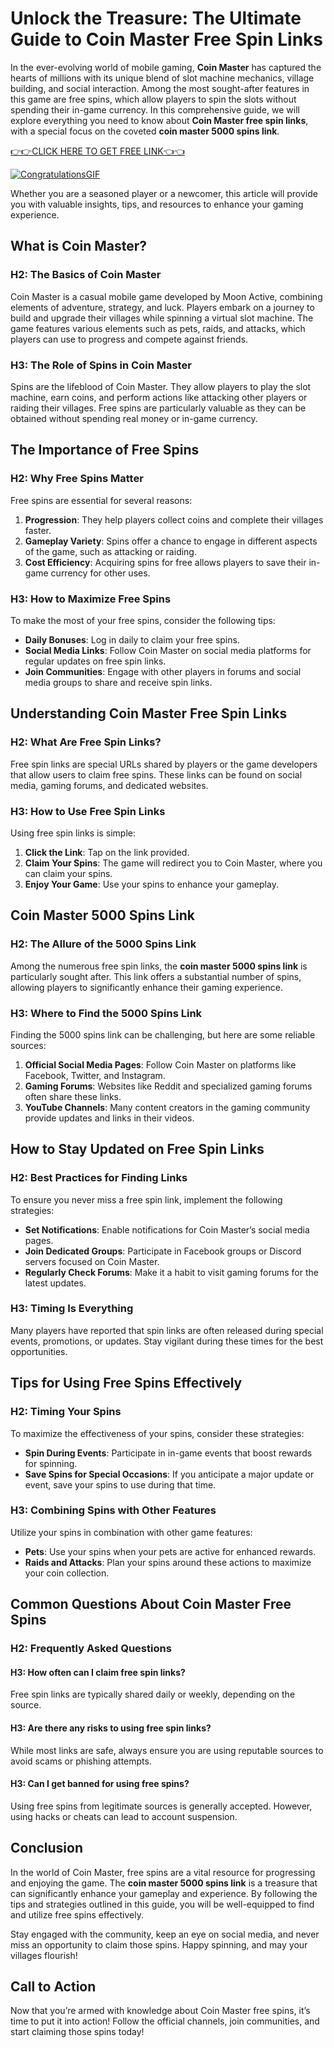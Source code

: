 # Unlock the Treasure: The Ultimate Guide to Coin Master Free Spin Links

In the ever-evolving world of mobile gaming, **Coin Master** has captured the hearts of millions with its unique blend of slot machine mechanics, village building, and social interaction. Among the most sought-after features in this game are free spins, which allow players to spin the slots without spending their in-game currency. In this comprehensive guide, we will explore everything you need to know about **Coin Master free spin links**, with a special focus on the coveted **coin master 5000 spins link**. 

[👉👉CLICK HERE TO GET FREE LINK👈👈](https://todaylink.site/Coinspins/)


[![CongratulationsGIF](https://github.com/user-attachments/assets/4c627847-432d-460f-bed2-1ff9b6f8a020)](https://todaylink.site/Coinspins/)



Whether you are a seasoned player or a newcomer, this article will provide you with valuable insights, tips, and resources to enhance your gaming experience.

## What is Coin Master?

### H2: The Basics of Coin Master

Coin Master is a casual mobile game developed by Moon Active, combining elements of adventure, strategy, and luck. Players embark on a journey to build and upgrade their villages while spinning a virtual slot machine. The game features various elements such as pets, raids, and attacks, which players can use to progress and compete against friends.

### H3: The Role of Spins in Coin Master

Spins are the lifeblood of Coin Master. They allow players to play the slot machine, earn coins, and perform actions like attacking other players or raiding their villages. Free spins are particularly valuable as they can be obtained without spending real money or in-game currency.

## The Importance of Free Spins

### H2: Why Free Spins Matter

Free spins are essential for several reasons:

1. **Progression**: They help players collect coins and complete their villages faster.
2. **Gameplay Variety**: Spins offer a chance to engage in different aspects of the game, such as attacking or raiding.
3. **Cost Efficiency**: Acquiring spins for free allows players to save their in-game currency for other uses.

### H3: How to Maximize Free Spins

To make the most of your free spins, consider the following tips:

- **Daily Bonuses**: Log in daily to claim your free spins.
- **Social Media Links**: Follow Coin Master on social media platforms for regular updates on free spin links.
- **Join Communities**: Engage with other players in forums and social media groups to share and receive spin links.

## Understanding Coin Master Free Spin Links

### H2: What Are Free Spin Links?

Free spin links are special URLs shared by players or the game developers that allow users to claim free spins. These links can be found on social media, gaming forums, and dedicated websites.

### H3: How to Use Free Spin Links

Using free spin links is simple:

1. **Click the Link**: Tap on the link provided.
2. **Claim Your Spins**: The game will redirect you to Coin Master, where you can claim your spins.
3. **Enjoy Your Game**: Use your spins to enhance your gameplay.

## Coin Master 5000 Spins Link

### H2: The Allure of the 5000 Spins Link

Among the numerous free spin links, the **coin master 5000 spins link** is particularly sought after. This link offers a substantial number of spins, allowing players to significantly enhance their gaming experience.

### H3: Where to Find the 5000 Spins Link

Finding the 5000 spins link can be challenging, but here are some reliable sources:

1. **Official Social Media Pages**: Follow Coin Master on platforms like Facebook, Twitter, and Instagram.
2. **Gaming Forums**: Websites like Reddit and specialized gaming forums often share these links.
3. **YouTube Channels**: Many content creators in the gaming community provide updates and links in their videos.

## How to Stay Updated on Free Spin Links

### H2: Best Practices for Finding Links

To ensure you never miss a free spin link, implement the following strategies:

- **Set Notifications**: Enable notifications for Coin Master’s social media pages.
- **Join Dedicated Groups**: Participate in Facebook groups or Discord servers focused on Coin Master.
- **Regularly Check Forums**: Make it a habit to visit gaming forums for the latest updates.

### H3: Timing Is Everything

Many players have reported that spin links are often released during special events, promotions, or updates. Stay vigilant during these times for the best opportunities.

## Tips for Using Free Spins Effectively

### H2: Timing Your Spins

To maximize the effectiveness of your spins, consider these strategies:

- **Spin During Events**: Participate in in-game events that boost rewards for spinning.
- **Save Spins for Special Occasions**: If you anticipate a major update or event, save your spins to use during that time.

### H3: Combining Spins with Other Features

Utilize your spins in combination with other game features:

- **Pets**: Use your spins when your pets are active for enhanced rewards.
- **Raids and Attacks**: Plan your spins around these actions to maximize your coin collection.

## Common Questions About Coin Master Free Spins

### H2: Frequently Asked Questions

#### H3: How often can I claim free spin links?

Free spin links are typically shared daily or weekly, depending on the source. 

#### H3: Are there any risks to using free spin links?

While most links are safe, always ensure you are using reputable sources to avoid scams or phishing attempts.

#### H3: Can I get banned for using free spins?

Using free spins from legitimate sources is generally accepted. However, using hacks or cheats can lead to account suspension.

## Conclusion

In the world of Coin Master, free spins are a vital resource for progressing and enjoying the game. The **coin master 5000 spins link** is a treasure that can significantly enhance your gameplay and experience. By following the tips and strategies outlined in this guide, you will be well-equipped to find and utilize free spins effectively.

Stay engaged with the community, keep an eye on social media, and never miss an opportunity to claim those spins. Happy spinning, and may your villages flourish!

## Call to Action

Now that you’re armed with knowledge about Coin Master free spins, it’s time to put it into action! Follow the official channels, join communities, and start claiming those spins today!
